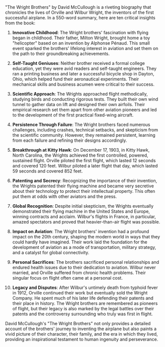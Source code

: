 "The Wright Brothers" by David McCullough is a riveting biography that chronicles the lives of Orville and Wilbur Wright, the inventors of the first successful airplane. In a 550-word summary, here are ten critical insights from the book:

1. **Innovative Childhood**: The Wright brothers' fascination with flying began in childhood. Their father, Milton Wright, brought home a toy "helicopter" based on an invention by Alphonse Pénaud. This small event sparked the brothers' lifelong interest in aviation and set them on the path to their groundbreaking achievements.

2. **Self-Taught Geniuses**: Neither brother received a formal college education, yet they were avid readers and self-taught engineers. They ran a printing business and later a successful bicycle shop in Dayton, Ohio, which helped fund their aeronautical experiments. Their mechanical skills and business acumen were critical to their success.

3. **Scientific Approach**: The Wrights approached flight methodically, studying birds and conducting rigorous tests. They built their own wind tunnel to gather data on lift and designed their own airfoils. Their empirical research set them apart from other aviation pioneers and led to the development of the first practical fixed-wing aircraft.

4. **Persistence Through Failure**: The Wright brothers faced numerous challenges, including crashes, technical setbacks, and skepticism from the scientific community. However, they remained persistent, learning from each failure and refining their designs accordingly.

5. **Breakthrough at Kitty Hawk**: On December 17, 1903, in Kitty Hawk, North Carolina, the Wrights achieved the first controlled, powered, sustained flight. Orville piloted the first flight, which lasted 12 seconds and covered 120 feet. Wilbur piloted a later flight that day, which lasted 59 seconds and covered 852 feet.

6. **Patenting and Secrecy**: Recognizing the importance of their invention, the Wrights patented their flying machine and became very secretive about their technology to protect their intellectual property. This often put them at odds with other aviators and the press.

7. **Global Recognition**: Despite initial skepticism, the Wrights eventually demonstrated their flying machine in the United States and Europe, winning contracts and acclaim. Wilbur's flights in France, in particular, amazed spectators and proved that heavier-than-air flight was possible.

8. **Impact on Aviation**: The Wright brothers' invention had a profound impact on the 20th century, shaping the modern world in ways that they could hardly have imagined. Their work laid the foundation for the development of aviation as a mode of transportation, military strategy, and a catalyst for global connectivity.

9. **Personal Sacrifices**: The brothers sacrificed personal relationships and endured health issues due to their dedication to aviation. Wilbur never married, and Orville suffered from chronic health problems. Their singular focus on flight often came at a personal cost.

10. **Legacy and Disputes**: After Wilbur's untimely death from typhoid fever in 1912, Orville continued their work but eventually sold the Wright Company. He spent much of his later life defending their patents and their place in history. The Wright brothers are remembered as pioneers of flight, but their legacy is also marked by the legal battles over their patents and the controversy surrounding who truly was first in flight.

David McCullough's "The Wright Brothers" not only provides a detailed account of the brothers' journey to inventing the airplane but also paints a vivid picture of their character, their family, and the era in which they lived, providing an inspirational testament to human ingenuity and perseverance.